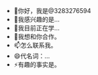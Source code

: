 - 👋你好，我是@3283276594
- 👀我感兴趣的是...
- 🌱我目前正在学...
- 💞️我想和你合作。
- 📫怎么联系我。
- 😄代名词：…
- ⚡有趣的事实是。

<!---
3283276594/328594是一个✨特殊的✨存储库，因为它的'READ ME.md'（此文件）出现在您的GitHub配置文件上。
您可以单击预览链接查看所做的更改。
--->
